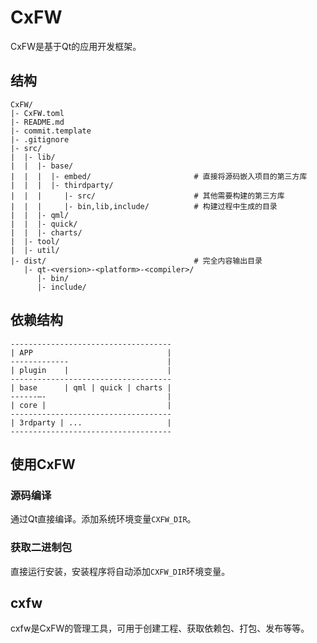 ﻿# CxFW

CxFW是基于Qt的应用开发框架。

## 结构

```
CxFW/
|- CxFW.toml
|- README.md
|- commit.template
|- .gitignore
|- src/
|  |- lib/
|  |  |- base/
|  |  |  |- embed/                       # 直接将源码嵌入项目的第三方库
|  |  |  |- thirdparty/
|  |  |     |- src/                      # 其他需要构建的第三方库
|  |  |     |- bin,lib,include/          # 构建过程中生成的目录
|  |  |- qml/
|  |  |- quick/
|  |  |- charts/
|  |- tool/
|  |- util/
|- dist/                                 # 完全内容输出目录
   |- qt-<version>-<platform>-<compiler>/
      |- bin/
      |- include/
```

## 依赖结构

```
------------------------------------
| APP                              |
-------------                      |
| plugin    |                      |
------------------------------------
| base      | qml | quick | charts |
------—-                           |
| core |                           |
------------------------------------
| 3rdparty | ...                   |
------------------------------------
```

## 使用CxFW

### 源码编译

通过Qt直接编译。添加系统环境变量`CXFW_DIR`。

### 获取二进制包

直接运行安装，安装程序将自动添加`CXFW_DIR`环境变量。

## cxfw

cxfw是CxFW的管理工具，可用于创建工程、获取依赖包、打包、发布等等。


